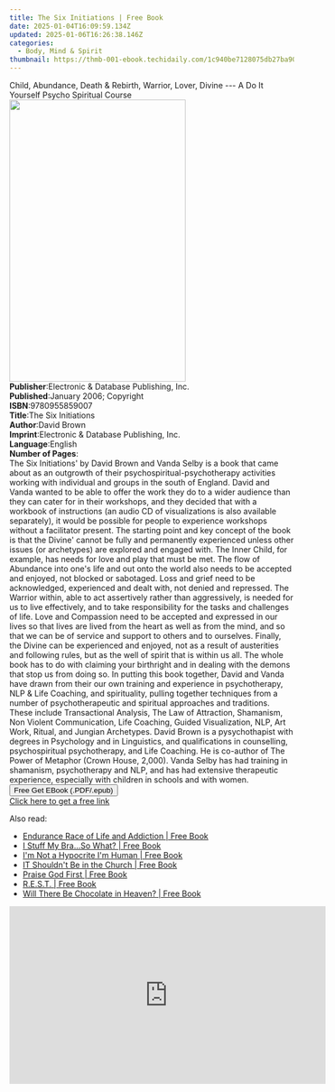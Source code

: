 ```yaml
---
title: The Six Initiations | Free Book
date: 2025-01-04T16:09:59.134Z
updated: 2025-01-06T16:26:38.146Z
categories:
  - Body, Mind & Spirit
thumbnail: https://thmb-001-ebook.techidaily.com/1c940be7128075db27ba90fa182c42065713b72fbe7d26144a67efbda9ab6f25.jpg
---
```

<main id="book-container">
  <div class="flex flex-col">
    <div class="book-brief flex-1 py-6 px-4 sm:p-6 md:py-10 md:px-8">
      <!-- brief-->
      <div class="book-brief-main">
        Child, Abundance, Death & Rebirth, Warrior, Lover, Divine --- A Do It
        Yourself Psycho Spiritual Course
      </div>
    </div>
    <div
      class="book-meta-info flex-1 grid gap-4 col-start-1 col-end-3 row-start-1 sm:mb-6 sm:grid-cols-4 lg:gap-6 lg:col-start-2 lg:row-end-6 lg:row-span-6 lg:mb-0"
    >
      <div
        class="book-meta-info-left place-content-center mt-4 p-4 text-sm leading-6 col-start-2 col-span-2 dark:text-slate-400"
      >
        <img
          class="w-full h-500 object-cover rounded-lg sm:h-255 sm:col-span-2 lg:col-span-full"
          src="https://img-001-ebook.techidaily.com/18ba9f54582f54b44b87d3292bb86268f91482aaadb7079211c7814127affe72.jpg"
          alt=""
          width="312"
          height="500"
        />
      </div>
      <div
        class="book-meta-info-right mt-2 col-start-1 row-start-2 col-span-3 self-center"
      >
        <!-- meta data  -->
        <div class="flex flex-col px-4 md:px-8">
          <div class="flex-1">
            <strong>Publisher</strong>:<span class="px-2"
              >Electronic &amp; Database Publishing, Inc.</span
            >
          </div>
          <div class="flex-1">
            <strong>Published</strong>:<span class="px-2"
              >January 2006; Copyright</span
            >
          </div>
          <div class="flex-1">
            <strong>ISBN</strong>:<span class="px-2">9780955859007</span>
          </div>
          <div class="flex-1">
            <strong>Title</strong>:<span class="px-2">The Six Initiations</span>
          </div>
          <div class="flex-1">
            <strong>Author</strong>:<span class="px-2">David Brown</span>
          </div>
          <div class="flex-1">
            <strong>Imprint</strong>:<span class="px-2"
              >Electronic &amp; Database Publishing, Inc.</span
            >
          </div>
          <div class="flex-1">
            <strong>Language</strong>:<span class="px-2">English</span>
          </div>
          <div class="flex-1">
            <strong>Number of Pages</strong>:<span class="px-2"></span>
          </div>
        </div>
      </div>
    </div>
    <div class="book-description flex-1 py-6 px-4 sm:p-6 md:py-10 md:px-8">
      <div class="book-description-main">
        <div accordion-content="" id="description">
          The Six Initiations' by David Brown and Vanda Selby is a book that
          came about as an outgrowth of their psychospiritual-psychotherapy
          activities working with individual and groups in the south of England.
          David and Vanda wanted to be able to offer the work they do to a wider
          audience than they can cater for in their workshops, and they decided
          that with a workbook of instructions (an audio CD of visualizations is
          also available separately), it would be possible for people to
          experience workshops without a facilitator present. The starting point
          and key concept of the book is that the Divine' cannot be fully and
          permanently experienced unless other issues (or archetypes) are
          explored and engaged with. The Inner Child, for example, has needs for
          love and play that must be met. The flow of Abundance into one's life
          and out onto the world also needs to be accepted and enjoyed, not
          blocked or sabotaged. Loss and grief need to be acknowledged,
          experienced and dealt with, not denied and repressed. The Warrior
          within, able to act assertively rather than aggressively, is needed
          for us to live effectively, and to take responsibility for the tasks
          and challenges of life. Love and Compassion need to be accepted and
          expressed in our lives so that lives are lived from the heart as well
          as from the mind, and so that we can be of service and support to
          others and to ourselves. Finally, the Divine can be experienced and
          enjoyed, not as a result of austerities and following rules, but as
          the well of spirit that is within us all. The whole book has to do
          with claiming your birthright and in dealing with the demons that stop
          us from doing so. In putting this book together, David and Vanda have
          drawn from their our own training and experience in psychotherapy, NLP
          &amp; Life Coaching, and spirituality, pulling together techniques
          from a number of psychotherapeutic and spiritual approaches and
          traditions. These include Transactional Analysis, The Law of
          Attraction, Shamanism, Non Violent Communication, Life Coaching,
          Guided Visualization, NLP, Art Work, Ritual, and Jungian Archetypes.
          David Brown is a pysychothapist with degrees in Psychology and in
          Linguistics, and qualifications in counselling, psychospiritual
          psychotherapy, and Life Coaching. He is co-author of The Power of
          Metaphor (Crown House, 2,000). Vanda Selby has had training in
          shamanism, psychotherapy and NLP, and has had extensive therapeutic
          experience, especially with children in schools and with women.
        </div>
        <div class="accordion-fader"></div>
      </div>
    </div>
    <div class="book-excerpts flex-1 py-6 px-4 sm:p-6 md:py-10 md:px-8"></div>
    <div
      class="book-about-author flex-1 py-6 px-4 sm:p-6 md:py-10 md:px-8"
    ></div>
    <div class="book-free-get flex-1 py-6 px-4 sm:p-6 md:py-10 md:px-8">
      <button
        id="btn-free-get"
        class="bg-blue-500 hover:bg-blue-700 text-white font-bold py-2 px-4 rounded"
      >
        Free Get EBook (.PDF/.epub)
      </button>
      <div id="countdown-display" class="px-2 text-lg mt-2"></div>
      <a
        id="free-link"
        class="hidden bg-blue-500 hover:bg-blue-700 text-white font-bold py-2 px-4 rounded"
        href="https://www.ebooks.com/en-us/book/333019/the-six-initiations/david-brown/"
        target="_blank"
        >Click here to get a free link</a
      >
    </div>
    <script>
      let countdownTime = 0;
      let countdownInterval = null;
      document
        .getElementById('btn-free-get')
        .addEventListener('click', startCountdown);
      function startCountdown() {
        countdownTime = new Date().getTime() + 60000 * 3;
        countdownInterval = setInterval(updateCountdown, 1000);
        document.getElementById('btn-free-get').disabled = true;
        document
          .getElementById('btn-free-get')
          .classList.add('bg-gray-500', 'cursor-not-allowed');
      }
      function updateCountdown() {
        let currentTime = new Date().getTime();
        let timeLeft = countdownTime - currentTime;
        let secondsLeft = Math.floor(timeLeft / 1000);
        document.getElementById('countdown-display').innerHTML =
          `Remaining time: ${secondsLeft} seconds.`;
        if (secondsLeft <= 0) {
          clearInterval(countdownInterval);
          document.getElementById('btn-free-get').classList.add('hidden');
          document.getElementById('free-link').classList.remove('hidden');
          document.getElementById('countdown-display').innerHTML = '';
        }
      }
    </script>
  </div>
</main>

<ins class="adsbygoogle"
      style="display:block"
      data-ad-client="ca-pub-7571918770474297"
      data-ad-slot="8358498916"
      data-ad-format="auto"
      data-full-width-responsive="true"></ins>
    

<span class="atpl-alsoreadstyle">Also read:</span>
<div><ul>
<li><a href="https://novels-ebooks.techidaily.com/210290864-9781645690481-endurance-race-of-life-and-addiction/"><u>Endurance Race of Life and Addiction | Free Book</u></a></li>
<li><a href="https://novels-ebooks.techidaily.com/210290878-9781098044190-i-stuff-my-braso-what/"><u>I Stuff My Bra...So What? | Free Book</u></a></li>
<li><a href="https://novels-ebooks.techidaily.com/210290940-9781644920350-im-not-a-hypocrite-im-human/"><u>I'm Not a Hypocrite I'm Human | Free Book</u></a></li>
<li><a href="https://novels-ebooks.techidaily.com/210291321-9781098064754-it-shouldnt-be-in-the-church/"><u>IT Shouldn't Be in the Church | Free Book</u></a></li>
<li><a href="https://novels-ebooks.techidaily.com/210290967-9781098018009-praise-god-first/"><u>Praise God First | Free Book</u></a></li>
<li><a href="https://novels-ebooks.techidaily.com/210290961-9781645694946-rest/"><u>R.E.S.T. | Free Book</u></a></li>
<li><a href="https://novels-ebooks.techidaily.com/210290849-9781098017040-will-there-be-chocolate-in-heaven/"><u>Will There Be Chocolate in Heaven? | Free Book</u></a></li>
</ul></div>

<!-- affiliate ads begin -->
<iframe width="560" height="315" src="https://www.youtube.com/embed/DBMTAJBx-X4?si=sje5pFJXiHzJJGbP" title="YouTube video player" frameborder="0" allow="accelerometer; autoplay; clipboard-write; encrypted-media; gyroscope; picture-in-picture; web-share" referrerpolicy="strict-origin-when-cross-origin" allowfullscreen></iframe>
<!-- affiliate ads end -->

